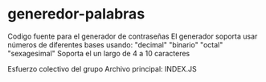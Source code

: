 # generedor-palabras
Codigo fuente para el generador de contraseñas
El generador soporta usar números de diferentes bases usando: "decimal" "binario" "octal" "sexagesimal"
Soporta el un largo de 4 a 10 caracteres

Esfuerzo colectivo del grupo
Archivo principal: INDEX.JS
